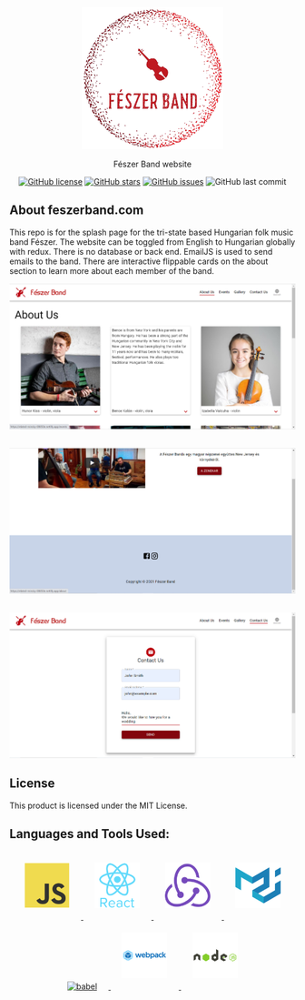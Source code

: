 <p align="center">
<img src='feszer logo/feszer-logo.png' width="250" />
</p>
<p align="center">Fészer Band website</p>
<p align="center">
<a href="https://github.com/mikloska/feszer/blob/main/LICENSE"><img alt="GitHub license" src="https://img.shields.io/github/license/mikloska/feszer"></a>
<a href="https://github.com/mikloska/feszer/stargazers"><img alt="GitHub stars" src="https://img.shields.io/github/stars/mikloska/feszer"></a>
<a href="https://github.com/mikloska/feszer/issues"><img alt="GitHub issues" src="https://img.shields.io/github/issues/mikloska/feszer"></a>
<img alt="GitHub last commit" src="https://img.shields.io/github/last-commit/mikloska/feszer">

</p>

<h2 href="#About">About feszerband.com</h2>

This repo is for the splash page for the tri-state based Hungarian folk music band Fészer. The website can be toggled from English to Hungarian globally with redux. There is no database or back end. EmailJS is used to send emails to the band. There are interactive flippable cards on the about section to learn more about each member of the band.


<p align="center">
  <img style="width:200px border-right:10px;" src='./readme images/about.png'/>
</p>

<p align="center" style="margin-top:30px;">
  <img style="width:200px border-right:10px;" src='./readme images/home.png'/>
</p>

<p align="center" style="margin-top:30px">
  <img style="width:200px border-right:10px;" src='./readme images/contact.png'/>
</p>





<h2 href="#License">License</h2>

This product is licensed under the MIT License.




<h2 align="left" href="#Languages">Languages and Tools Used:</h2>
<p align="center">
<a href="https://developer.mozilla.org/en-US/docs/Web/JavaScript" target="_blank"> <img src="https://raw.githubusercontent.com/devicons/devicon/master/icons/javascript/javascript-original.svg" alt="javascript" width="80" height="80" style="margin:20px;"/> </a><a href="https://reactjs.org/" target="_blank"> <img src="https://raw.githubusercontent.com/devicons/devicon/master/icons/react/react-original-wordmark.svg" alt="react" width="80" height="80" style="margin:20px;"/> </a><a href="https://redux.js.org" target="_blank"> <img src="https://raw.githubusercontent.com/devicons/devicon/master/icons/redux/redux-original.svg" alt="redux" width="80" height="80" style="margin:20px;"/> </a><a href="https://mui.com/" target="_blank"> <img src="https://raw.githubusercontent.com/devicons/devicon/master/icons/materialui/materialui-original.svg" alt="materialui" width="80" height="80" style="margin:20px;"/> </a><a href="https://babeljs.io/" target="_blank"> <img src="https://www.vectorlogo.zone/logos/babeljs/babeljs-icon.svg" alt="babel" width="80" height="80" style="margin:20px;"/> </a><a href="https://webpack.js.org" target="_blank"> <img src="https://raw.githubusercontent.com/devicons/devicon/d00d0969292a6569d45b06d3f350f463a0107b0d/icons/webpack/webpack-original-wordmark.svg" alt="webpack" width="80" height="80" style="margin:20px;"/> </a><a href="https://nodejs.org" target="_blank"> <img src="https://raw.githubusercontent.com/devicons/devicon/master/icons/nodejs/nodejs-original-wordmark.svg" alt="nodejs" width="80" height="80" style="margin:20px;"/> </a>


</p>
